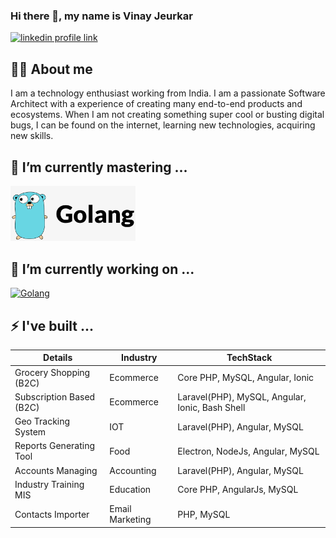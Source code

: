 ### Hi there 👋, my name is Vinay Jeurkar

[![linkedin profile link](https://shields.io/badge/-LinkedIn-0e76a8?logo=linkedin&style=for-the-badge)](https://www.linkedin.com/in/vinay-jeurkar)

## 🙋‍♂️ About me

I am a technology enthusiast working from India. I am a passionate Software Architect with a experience of creating many end-to-end products and ecosystems.
When I am not creating something super cool or busting digital bugs, I can be found on the internet, learning new technologies, acquiring new skills.

## 🌱 I’m currently mastering ...
<img src="assets/golang-small.png" alt="Golang" width="200px">

## 🔭 I’m currently working on ...
[<img src="https://avatars.githubusercontent.com/u/94817574?s=200&v=4" alt="Golang" width="70px">](https://github.com/golang-demos)

## ⚡ I've built ...
| Details                  | Industry        | TechStack                                       |
|--------------------------|-----------------|-------------------------------------------------|
| Grocery Shopping (B2C)   | Ecommerce       | Core PHP, MySQL, Angular, Ionic                 |
| Subscription Based (B2C) | Ecommerce       | Laravel(PHP), MySQL, Angular, Ionic, Bash Shell |
| Geo Tracking System      | IOT             | Laravel(PHP), Angular, MySQL                    |
| Reports Generating Tool  | Food            | Electron, NodeJs, Angular, MySQL                |
| Accounts Managing        | Accounting      | Laravel(PHP), Angular, MySQL                    |
| Industry Training MIS    | Education       | Core PHP, AngularJs, MySQL                      |
| Contacts Importer        | Email Marketing | PHP, MySQL                                      |


<!--
**vinay03/vinay03** is a ✨ _special_ ✨ repository because its `README.md` (this file) appears on your GitHub profile.

Here are some ideas to get you started:

- 🔭 I’m currently working on ...
- 🌱 I’m currently learning ...
- 👯 I’m looking to collaborate on ...
- 🤔 I’m looking for help with ...
- 💬 Ask me about ...
- 📫 How to reach me: ...
- 😄 Pronouns: ...
- ⚡ Fun fact: ...
-->
